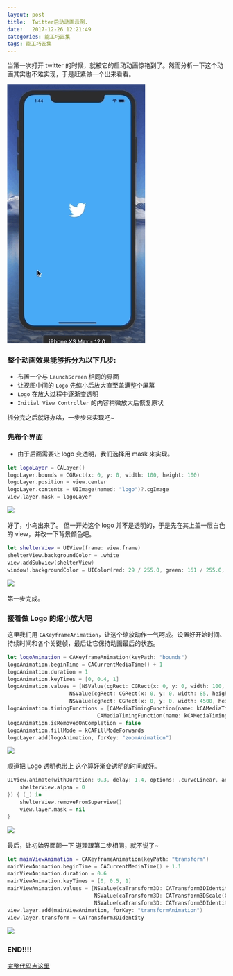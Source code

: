 ```yaml
---
layout: post
title:  Twitter启动动画示例.
date:   2017-12-26 12:21:49
categories: 能工巧匠集
tags: 能工巧匠集
---
```



当第一次打开 twitter 的时候，就被它的启动动画惊艳到了。然而分析一下这个动画其实也不难实现，于是赶紧做一个出来看看。

![](https://github.com/ChinaHackers/TwitterLauncherAnimation/raw/master/Screencast/Screencast.gif)

### 整个动画效果能够拆分为以下几步:

- 布置一个与 `LaunchScreen` 相同的界面
- 让视图中间的 `Logo` 先缩小后放大直至盖满整个屏幕
- `Logo` 在放大过程中逐渐变透明
- `Initial View Controller` 的内容稍微放大后恢复原状

拆分完之后就好办咯，一步步来实现吧~
### 先布个界面
- 由于后面需要让 logo 变透明，我们选择用 mask 来实现。

```swift
let logoLayer = CALayer()
logoLayer.bounds = CGRect(x: 0, y: 0, width: 100, height: 100)
logoLayer.position = view.center
logoLayer.contents = UIImage(named: "logo")?.cgImage
view.layer.mask = logoLayer
```


![](https://ws2.sinaimg.cn/large/006tNbRwly1fyclx4910cj307t0dwdfq.jpg)

好了，小鸟出来了。
但一开始这个 logo 并不是透明的，于是先在其上盖一层白色的 view，并改一下背景颜色吧。

```swift
let shelterView = UIView(frame: view.frame)
shelterView.backgroundColor = .white
view.addSubview(shelterView)
window!.backgroundColor = UIColor(red: 29 / 255.0, green: 161 / 255.0, blue: 242 / 255.0, alpha: 1)
```

![](https://ws4.sinaimg.cn/large/006tNbRwly1fyclz27oktj307t0dwdfp.jpg)

第一步完成。

### 接着做 Logo 的缩小放大吧

这里我们用 `CAKeyframeAnimation`，让这个缩放动作一气呵成。设置好开始时间、持续时间和各个关键帧，最后让它保持动画最后的状态。


```swift
let logoAnimation = CAKeyframeAnimation(keyPath: "bounds")
logoAnimation.beginTime = CACurrentMediaTime() + 1
logoAnimation.duration = 1
logoAnimation.keyTimes = [0, 0.4, 1]
logoAnimation.values = [NSValue(cgRect: CGRect(x: 0, y: 0, width: 100, height: 100)),
                    NSValue(cgRect: CGRect(x: 0, y: 0, width: 85, height: 85)),
                    NSValue(cgRect: CGRect(x: 0, y: 0, width: 4500, height: 4500))]
logoAnimation.timingFunctions = [CAMediaTimingFunction(name: kCAMediaTimingFunctionEaseOut),
                             CAMediaTimingFunction(name: kCAMediaTimingFunctionDefault)]
logoAnimation.isRemovedOnCompletion = false
logoAnimation.fillMode = kCAFillModeForwards
logoLayer.add(logoAnimation, forKey: "zoomAnimation")
```

![](https://ws1.sinaimg.cn/large/006tNbRwly1fyclzksr25g307t0dvalf.gif)

顺道把 Logo 透明也带上
这个算好渐变透明的时间就好。

```swift
UIView.animate(withDuration: 0.3, delay: 1.4, options: .curveLinear, animations: {
    shelterView.alpha = 0
}) { (_) in
    shelterView.removeFromSuperview()
    view.layer.mask = nil
}
```


![](https://ws4.sinaimg.cn/large/006tNbRwly1fycm075cy2g307t0dvb0m.gif)


最后，让初始界面颠一下
道理跟第二步相同，就不说了~


```swift
let mainViewAnimation = CAKeyframeAnimation(keyPath: "transform")
mainViewAnimation.beginTime = CACurrentMediaTime() + 1.1
mainViewAnimation.duration = 0.6
mainViewAnimation.keyTimes = [0, 0.5, 1]
mainViewAnimation.values = [NSValue(caTransform3D: CATransform3DIdentity),
                            NSValue(caTransform3D: CATransform3DScale(CATransform3DIdentity, 1.1, 1.1, 1)),
                            NSValue(caTransform3D: CATransform3DIdentity)]
view.layer.add(mainViewAnimation, forKey: "transformAnimation")
view.layer.transform = CATransform3DIdentity
```
![](https://ws1.sinaimg.cn/large/006tNbRwly1fycm0vmbkfg307t0dv4qp.gif)


### END!!!!

[完整代码点这里](https://github.com/ChinaHackers/TwitterLauncherAnimation)
